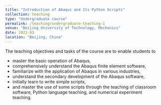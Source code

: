 ```yaml
---
title: "Introduction of Abaqus and Its Python Scripts"
collection: teaching
type: "Undergraduate course"
permalink: /teaching/undergraduate-teaching-1
venue: "Beijing University of Technology, Mechanics"
date: 2022-03
location: "Beijing, China"
---
```


The teaching objectives and tasks of the course are to enable students to 
* master the basic operation of Abaqus, 
* comprehensively understand the Abaqus finite element software, 
* familiarize with the application of Abaqus in various industries, 
* understand the secondary development of the Abaqus software, 
* initially learn to write simple scripts, 
* and master the use of some scripts through the teaching of classroom software, Python language teaching, and numerical experiment teaching.
